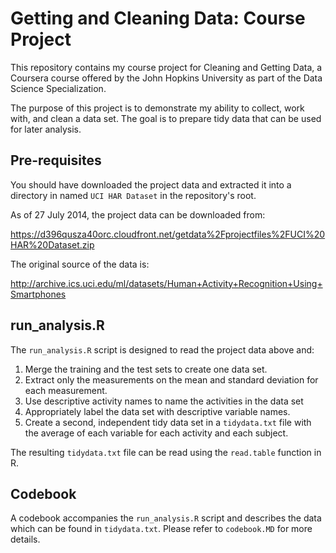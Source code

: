 Getting and Cleaning Data: Course Project
=========================================
This repository contains my course project for Cleaning and Getting Data, a
Coursera course offered by the John Hopkins University as part of the Data
Science Specialization.

The purpose of this project is to demonstrate my ability to collect, work with,
and clean a data set. The goal is to prepare tidy data that can be used for
later analysis.

Pre-requisites
--------------
You should have downloaded the project data and extracted it into a directory in
named `UCI HAR Dataset`  in the repository's root.

As of 27 July 2014, the project data can be downloaded from:

https://d396qusza40orc.cloudfront.net/getdata%2Fprojectfiles%2FUCI%20HAR%20Dataset.zip

The original source of the data is:

http://archive.ics.uci.edu/ml/datasets/Human+Activity+Recognition+Using+Smartphones

run_analysis.R
--------------
The `run_analysis.R` script is designed to read the project data above and:

1. Merge the training and the test sets to create one data set.
2. Extract only the measurements on the mean and standard deviation for each
   measurement.
3. Use descriptive activity names to name the activities in the data set
4. Appropriately label the data set with descriptive variable names.
5. Create a second, independent tidy data set in a `tidydata.txt` file with the
   average of each variable for each activity and each subject.

The resulting `tidydata.txt` file can be read using the `read.table` function
in R.

Codebook
--------
A codebook accompanies the `run_analysis.R` script and describes the data which
can be found in `tidydata.txt`. Please refer to `codebook.MD` for more details.
